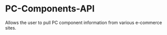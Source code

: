 # PC-Components-API
 Allows the user to pull PC component information from various e-commerce sites.
